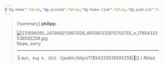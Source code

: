 ```yaml
---
{"dg-home":false,"dg-pinned":false,"dg-home-link":false,"dg-publish":true,"tags":["dgblip"],"disabled rules":["yaml-title","yaml-title-alias","file-name-heading"],"title":"philipp on instagram @ 2021-08-04","created-date":"2021-08-04T12:00:00","updated-date":"2025-05-02T17:43:07","dg-path":"blips/17854333538592258.md","permalink":"/blips/17854333538592258/","dgPassFrontmatter":true}
---
```


> [!summary] **philipp**:
>
> ![231698085_247999213807028_891560333515703755_n_17854333538592258.jpg](/img/user/attachments/231698085_247999213807028_891560333515703755_n_17854333538592258.jpg)
> Nope, sorry
> - - -
>
> 🗓️ `Wed, Aug 4, 2021` · [[public/blips/17854333538592258\|🔗]]
{ #blip}

